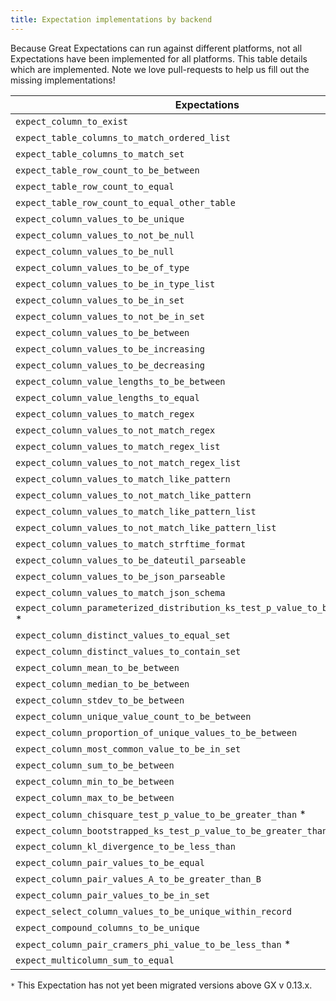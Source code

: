 ```yaml
---
title: Expectation implementations by backend
---
```



Because Great Expectations can run against different platforms, not all Expectations have been implemented
for all platforms. This table details which are implemented. Note we love pull-requests to help us fill
out the missing implementations!

|                                **Expectations**                                | **Pandas** | **SQL** | **Spark** |
---------------------------------------------------------------------------------|------------|---------|------------
|`expect_column_to_exist`                                                        | Y          | Y       | Y         |
|`expect_table_columns_to_match_ordered_list`                                    | Y          | Y       | Y         |
|`expect_table_columns_to_match_set`                                             | Y          | Y       | Y         |
|`expect_table_row_count_to_be_between`                                          | Y          | Y       | Y         |
|`expect_table_row_count_to_equal`                                               | Y          | Y       | Y         |
|`expect_table_row_count_to_equal_other_table`                                   | N          | Y       | N         |
|`expect_column_values_to_be_unique`                                             | Y          | Y       | Y         |
|`expect_column_values_to_not_be_null`                                           | Y          | Y       | Y         |
|`expect_column_values_to_be_null`                                               | Y          | Y       | Y         |
|`expect_column_values_to_be_of_type`                                            | Y          | Y       | Y         |
|`expect_column_values_to_be_in_type_list`                                       | Y          | Y       | Y         |
|`expect_column_values_to_be_in_set`                                             | Y          | Y       | Y         |
|`expect_column_values_to_not_be_in_set`                                         | Y          | Y       | Y         |
|`expect_column_values_to_be_between`                                            | Y          | Y       | Y         |
|`expect_column_values_to_be_increasing`                                         | Y          | N       | Y         |
|`expect_column_values_to_be_decreasing`                                         | Y          | N       | Y         |
|`expect_column_value_lengths_to_be_between`                                     | Y          | Y       | Y         |
|`expect_column_value_lengths_to_equal`                                          | Y          | Y       | Y         |
|`expect_column_values_to_match_regex`                                           | Y          | Y       | Y         |
|`expect_column_values_to_not_match_regex`                                       | Y          | Y       | Y         |
|`expect_column_values_to_match_regex_list`                                      | Y          | Y       | Y         |
|`expect_column_values_to_not_match_regex_list`                                  | Y          | Y       | Y         |
|`expect_column_values_to_match_like_pattern`                                    | N          | Y       | N         |
|`expect_column_values_to_not_match_like_pattern`                                | N          | Y       | N         |
|`expect_column_values_to_match_like_pattern_list`                               | N          | Y       | N         |
|`expect_column_values_to_not_match_like_pattern_list`                           | N          | Y       | N         |
|`expect_column_values_to_match_strftime_format`                                 | Y          | N       | Y         |
|`expect_column_values_to_be_dateutil_parseable`                                 | Y          | N       | N         |
|`expect_column_values_to_be_json_parseable`                                     | Y          | N       | Y         |
|`expect_column_values_to_match_json_schema`                                     | Y          | N       | Y         |
|`expect_column_parameterized_distribution_ks_test_p_value_to_be_greater_than` * | Y          | N       | N         |
|`expect_column_distinct_values_to_equal_set`                                    | Y          | Y       | Y         |
|`expect_column_distinct_values_to_contain_set`                                  | Y          | Y       | Y         |
|`expect_column_mean_to_be_between`                                              | Y          | Y       | Y         |
|`expect_column_median_to_be_between`                                            | Y          | Y       | Y         |
|`expect_column_stdev_to_be_between`                                             | Y          | N       | Y         |
|`expect_column_unique_value_count_to_be_between`                                | Y          | Y       | Y         |
|`expect_column_proportion_of_unique_values_to_be_between`                       | Y          | Y       | Y         |
|`expect_column_most_common_value_to_be_in_set`                                  | Y          | Y       | Y         |
|`expect_column_sum_to_be_between`                                               | Y          | Y       | Y         |
|`expect_column_min_to_be_between`                                               | Y          | Y       | Y         |
|`expect_column_max_to_be_between`                                               | Y          | Y       | Y         |
|`expect_column_chisquare_test_p_value_to_be_greater_than` *                     | Y          | Y       | Y         |
|`expect_column_bootstrapped_ks_test_p_value_to_be_greater_than` *               | Y          | N       | N         |
|`expect_column_kl_divergence_to_be_less_than`                                   | Y          | Y       | Y         |
|`expect_column_pair_values_to_be_equal`                                         | Y          | Y       | Y         |
|`expect_column_pair_values_A_to_be_greater_than_B`                              | Y          | Y       | Y         |
|`expect_column_pair_values_to_be_in_set`                                        | Y          | Y       | Y         |
|`expect_select_column_values_to_be_unique_within_record`                        | Y          | N       | Y         |
|`expect_compound_columns_to_be_unique`                                          | Y          | Y       | Y         |
|`expect_column_pair_cramers_phi_value_to_be_less_than` *                        | Y          | N       | N         |
|`expect_multicolumn_sum_to_equal`                                               | Y          | Y       | Y         |

`*` This Expectation has not yet been migrated versions above GX v 0.13.x.
